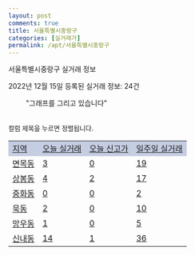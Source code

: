```yaml
---
layout: post
comments: true
title: 서울특별시중랑구
categories: [실거래가]
permalink: /apt/서울특별시중랑구
---
```


서울특별시중랑구 실거래 정보

2022년 12월 15일 등록된 실거래 정보: 24건

<!--<script async src="https://pagead2.googlesyndication.com/pagead/js/adsbygoogle.js?client=ca-pub-3485438051770037"
 crossorigin="anonymous"></script>-->

<script type="text/javascript">
  google.charts.load('current', {'packages':['corechart']});
  google.charts.setOnLoadCallback(drawChart);

  function drawChart() {
    var data = google.visualization.arrayToDataTable([['거래일', '매매', '전월세', '전매'], ['21-01', 2, 3, 0], ['21-02', 0, 3, 0], ['21-03', 0, 1, 0], ['21-04', 1, 2, 0], ['21-05', 0, 5, 0], ['21-06', 0, 4, 0], ['21-07', 2, 24, 0], ['21-08', 81, 142, 0], ['21-09', 6, 8, 0], ['21-10', 0, 4, 0], ['21-11', 3, 5, 0], ['21-12', 20, 248, 0], ['22-01', 40, 310, 0], ['22-02', 24, 549, 0], ['22-03', 38, 556, 0], ['22-04', 69, 355, 0], ['22-05', 105, 380, 0], ['22-06', 40, 332, 0], ['22-07', 30, 386, 0], ['22-08', 23, 570, 0], ['22-09', 30, 398, 0], ['22-10', 23, 288, 0], ['22-11', 13, 376, 0], ['22-12', 2, 89, 0]]);

    var options = {
      title: '최근 1년간 유형별 거래량 추이',
      legend: { position: 'bottom' }
    };

    setTimeout(function() {
        var chart = new google.visualization.LineChart(document.getElementById('columnchart_material'));
        chart.draw(data, (options));
        document.getElementById('loading').style.display = 'none';
        var dayLabel = (new Date()).getDay();
        if (dayLabel < 2) {
            sorttable.innerSortFunction.apply(document.getElementById('week'), []);
            sorttable.innerSortFunction.apply(document.getElementById('week'), []);        
        }
        else {
            sorttable.innerSortFunction.apply(document.getElementById('today'), []);
            sorttable.innerSortFunction.apply(document.getElementById('today'), []);
        }
    }, 200);

  }
</script>

<div id="loading" style="z-index:20; display: block; margin-left: 35px">"그래프를 그리고 있습니다"</div>
<div id="columnchart_material" style="width: 95%; margin-left: -35px; display: block"></div>
<!--<div style="width: 95%; margin-left: -35px; display: block">
      <script async src="https://pagead2.googlesyndication.com/pagead/js/adsbygoogle.js?client=ca-pub-3485438051770037"
          crossorigin="anonymous"></script>
      <ins class="adsbygoogle"
          style="display:block"
          data-ad-format="fluid"
          data-ad-layout-key="-fb+5w+4e-db+86"
          data-ad-client="ca-pub-3485438051770037"
          data-ad-slot="1827090281"></ins>
      <script>
          (adsbygoogle = window.adsbygoogle || []).push({});
      </script>
</div>-->
<br>

<font size='small' style='font-size: small;'>컬럼 제목을 누르면 정렬됩니다.</font>
<table class="sortable">
  <tr style='background-color: rgba(114, 132, 186,0.4);'>
    <td id="region"><a href="#">지역</a></td>
    <td id="today"><a href="#">오늘 실거래</a></td>
    <td id="today_new"><a href="#">오늘 신고가</a></td>
    <td id="week"><a href="#">일주일 실거래</a></td>
  </tr>

  
  <tr class="item">
    <td><a href="서울특별시중랑구면목동">면목동</a></td>
    <td><a href="서울특별시중랑구면목동">3</a></td>
    <td><a href="서울특별시중랑구면목동">0</a></td>
    <td><a href="서울특별시중랑구면목동">19</a></td>
  </tr>
    

  <tr class="item">
    <td><a href="서울특별시중랑구상봉동">상봉동</a></td>
    <td><a href="서울특별시중랑구상봉동">4</a></td>
    <td><a href="서울특별시중랑구상봉동">2</a></td>
    <td><a href="서울특별시중랑구상봉동">17</a></td>
  </tr>
    

  <tr class="item">
    <td><a href="서울특별시중랑구중화동">중화동</a></td>
    <td><a href="서울특별시중랑구중화동">0</a></td>
    <td><a href="서울특별시중랑구중화동">0</a></td>
    <td><a href="서울특별시중랑구중화동">2</a></td>
  </tr>
    

  <tr class="item">
    <td><a href="서울특별시중랑구묵동">묵동</a></td>
    <td><a href="서울특별시중랑구묵동">2</a></td>
    <td><a href="서울특별시중랑구묵동">0</a></td>
    <td><a href="서울특별시중랑구묵동">10</a></td>
  </tr>
    

  <tr class="item">
    <td><a href="서울특별시중랑구망우동">망우동</a></td>
    <td><a href="서울특별시중랑구망우동">1</a></td>
    <td><a href="서울특별시중랑구망우동">0</a></td>
    <td><a href="서울특별시중랑구망우동">5</a></td>
  </tr>
    

  <tr class="item">
    <td><a href="서울특별시중랑구신내동">신내동</a></td>
    <td><a href="서울특별시중랑구신내동">14</a></td>
    <td><a href="서울특별시중랑구신내동">1</a></td>
    <td><a href="서울특별시중랑구신내동">36</a></td>
  </tr>
    


</table>


    